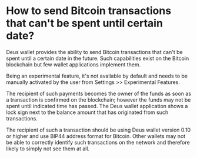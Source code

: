 # How to send Bitcoin transactions that can't be spent until certain date?

Deus wallet provides the ability to send Bitcoin transactions that can't be spent until a certain date in the future. Such capabilities exist on the Bitcoin blockchain but few wallet applications implement them.

Being an experimental feature, it's not available by default and needs to be manually activated by the user from Settings >> Experimental Features.

The recipient of such payments becomes the owner of the funds as soon as a transaction is confirmed on the blockchain; however the funds may not be spent until indicated time has passed. The Deus wallet application shows a lock sign next to the balance amount that has originated from such transactions.

The recipient of such a transaction should be using Deus wallet version 0.10 or higher and use BIP44 address format for Bitcoin. Other wallets may not be able to correctly identify such transactions on the network and therefore likely to simply not see them at all.


